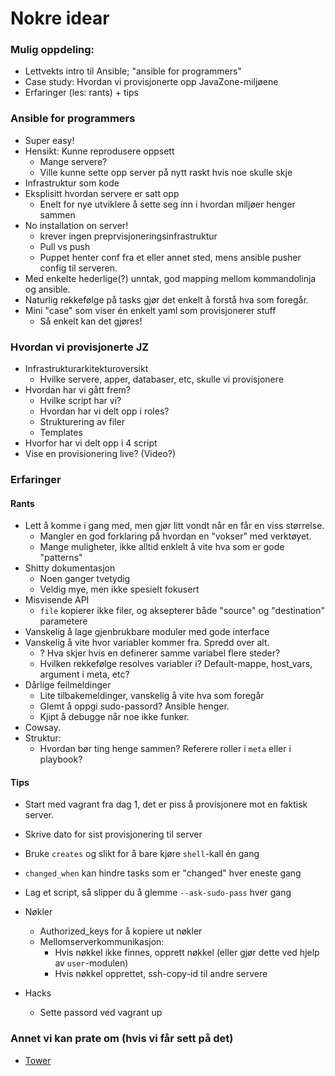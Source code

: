 # Nokre idear

### Mulig oppdeling:

- Lettvekts intro til Ansible; "ansible for programmers"
- Case study: Hvordan vi provisjonerte opp JavaZone-miljøene
- Erfaringer (les: rants) + tips

### Ansible for programmers

- Super easy!
- Hensikt: Kunne reprodusere oppsett
    + Mange servere?
    + Ville kunne sette opp server på nytt raskt hvis noe skulle skje
- Infrastruktur som kode
- Eksplisitt hvordan servere er satt opp
    + Enelt for nye utviklere å sette seg inn i hvordan miljøer henger sammen
- No installation on server!
    - krever ingen preprvisjoneringsinfrastruktur
    - Pull vs push
    - Puppet henter conf fra et eller annet sted, mens ansible pusher config til serveren.
- Med enkelte hederlige(?) unntak, god mapping mellom kommandolinja og ansible.
- Naturlig rekkefølge på tasks gjør det enkelt å forstå hva som foregår.
- Mini "case" som viser én enkelt yaml som provisjonerer stuff
    + Så enkelt kan det gjøres!


### Hvordan vi provisjonerte JZ

- Infrastrukturarkitekturoversikt
    + Hvilke servere, apper, databaser, etc, skulle vi provisjonere
- Hvordan har vi gått frem?
    + Hvilke script har vi?
    + Hvordan har vi delt opp i roles?
    + Strukturering av filer
    + Templates
- Hvorfor har vi delt opp i 4 script
- Vise en provisionering live? (Video?)

### Erfaringer

#### Rants

- Lett å komme i gang med, men gjør litt vondt når en får en viss størrelse.
    - Mangler en god forklaring på hvordan en "vokser" med verktøyet.
    - Mange muligheter, ikke alltid enklelt å vite hva som er gode "patterns"
- Shitty dokumentasjon
    - Noen ganger tvetydig
    - Veldig mye, men ikke spesielt fokusert
- Misvisende API
    - `file` kopierer ikke filer, og aksepterer både "source" og "destination" parametere
- Vanskelig å lage gjenbrukbare moduler med gode interface
- Vanskelig å vite hvor variabler kommer fra. Spredd over alt.
    - ? Hva skjer hvis en definerer samme variabel flere steder? 
    - Hvilken rekkefølge resolves variabler i? Default-mappe, host_vars, argument i meta, etc?
- Dårlige feilmeldinger
    - Lite tilbakemeldinger, vanskelig å vite hva som foregår
    - Glemt å oppgi sudo-passord? Ansible henger.
    - Kjipt å debugge når noe ikke funker.
- Cowsay.
- Struktur:
    - Hvordan bør ting henge sammen? Referere roller i `meta` eller i playbook?

#### Tips

- Start med vagrant fra dag 1, det er piss å provisjonere mot en faktisk server.
- Skrive dato for sist provisjonering til server
- Bruke `creates` og slikt for å bare kjøre `shell`-kall én gang
- `changed_when` kan hindre tasks som er "changed" hver eneste gang
- Lag et script, så slipper du å glemme `--ask-sudo-pass` hver gang
- Nøkler
    - Authorized_keys for å kopiere ut nøkler
    - Mellomserverkommunikasjon:
        + Hvis nøkkel ikke finnes, opprett nøkkel (eller gjør dette ved hjelp av `user`-modulen)
        + Hvis nøkkel opprettet, ssh-copy-id til andre servere

- Hacks
    - Sette passord ved vagrant up

### Annet vi kan prate om (hvis vi får sett på det)

- [Tower](http://www.ansible.com/tower)
